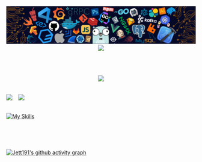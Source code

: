 <img src="src/header_.png">

</br>
<div align="center">
<span>  </span>
<img src="https://readme-typing-svg.demolab.com/?lines=Here+is+Jett191+😆&size=34&duration=3000&center=true&pause=1000&repeat=false&color=F4606C">
<span>  </span>
</div>

</br></br>

<div align="center">
<span>  </span>
<img height="200px"  src="https://github-readme-stats.vercel.app/api?username=jett191&show_icons=true&theme=react&rank_icon=github&hide_border=true" />

<span> </span>
</div>

</br>

<div align="left">
<span>  </span>
<img height="190px" src="https://streak-stats.demolab.com/?user=jett191&theme=dark&hide_border=true" /><span> &nbsp&nbsp </span>
<img height="190px"src="https://github-readme-stats.vercel.app/api/top-langs/?username=anuraghazra&layout=compact&theme=tokyonight&hide_border=true" />
<span>  </span>
<div>

</br>

[![My Skills](https://skillicons.dev/icons?i=js,react,next,html,css,tailwind,git,vscode&theme=dark)](https://skillicons.dev)
  
</br></br></br>

[![Jett191's github activity graph](https://github-readme-activity-graph.vercel.app/graph?username=Jett191&theme=react)](https://github.com/ashutosh00710/github-readme-activity-graph)
